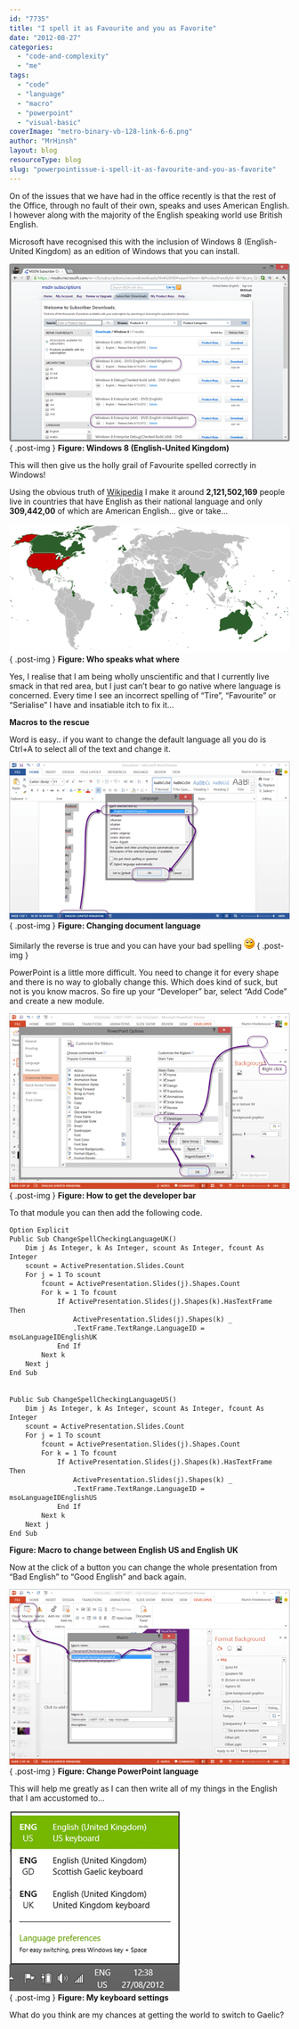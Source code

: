 ```yaml
---
id: "7735"
title: "I spell it as Favourite and you as Favorite"
date: "2012-08-27"
categories:
  - "code-and-complexity"
  - "me"
tags:
  - "code"
  - "language"
  - "macro"
  - "powerpoint"
  - "visual-basic"
coverImage: "metro-binary-vb-128-link-6-6.png"
author: "MrHinsh"
layout: blog
resourceType: blog
slug: "powerpointissue-i-spell-it-as-favourite-and-you-as-favorite"
---
```


On of the issues that we have had in the office recently is that the rest of the Office, through no fault of their own, speaks and uses American English. I however along with the majority of the English speaking world use British English.

Microsoft have recognised this with the inclusion of Windows 8 (English-United Kingdom) as an edition of Windows that you can install.

[![SNAGHTMLb0f0b01](images/SNAGHTMLb0f0b01_thumb-7-7.png "SNAGHTMLb0f0b01")](http://blog.hinshelwood.com/files/2012/08/SNAGHTMLb0f0b01.png)  
{ .post-img }
**Figure: Windows 8 (English-United Kingdom)**

This will then give us the holly grail of Favourite spelled correctly in Windows!

Using the obvious truth of [Wikipedia](http://en.wikipedia.org/wiki/List_of_countries_where_English_is_an_official_language) I make it around **2,121,502,169** people live in countries that have English as their national language and only **309,442,00** of which are American English… give or take…

[![image](images/image_thumb101-1-1.png "image")](http://blog.hinshelwood.com/files/2012/08/image102.png)  
{ .post-img }
**Figure: Who speaks what where**

Yes, I realise that I am being wholly unscientific and that I currently live smack in that red area, but I just can’t bear to go native where language is concerned. Every time I see an incorrect spelling of “Tire”, “Favourite” or “Serialise” I have and insatiable itch to fix it…

**Macros to the rescue**

Word is easy.. if you want to change the default language all you do is Ctrl+A to select all of the text and change it.

[![image](images/image_thumb102-2-2.png "image")](http://blog.hinshelwood.com/files/2012/08/image103.png)  
{ .post-img }
**Figure: Changing document language**

Similarly the reverse is true and you can have your bad spelling ![Smile](images/wlEmoticon-smile4-8-8.png)
{ .post-img }

PowerPoint is a little more difficult. You need to change it for every shape and there is no way to globally change this. Which does kind of suck, but not is you know macros. So fire up your “Developer” bar, select “Add Code” and create a new module.

[![image](images/image_thumb103-3-3.png "image")](http://blog.hinshelwood.com/files/2012/08/image104.png)  
{ .post-img }
**Figure: How to get the developer bar**

To that module you can then add the following code.

```
Option Explicit
Public Sub ChangeSpellCheckingLanguageUK()
    Dim j As Integer, k As Integer, scount As Integer, fcount As Integer
    scount = ActivePresentation.Slides.Count
    For j = 1 To scount
        fcount = ActivePresentation.Slides(j).Shapes.Count
        For k = 1 To fcount
            If ActivePresentation.Slides(j).Shapes(k).HasTextFrame Then
                ActivePresentation.Slides(j).Shapes(k) _
                .TextFrame.TextRange.LanguageID = msoLanguageIDEnglishUK
            End If
        Next k
    Next j
End Sub


Public Sub ChangeSpellCheckingLanguageUS()
    Dim j As Integer, k As Integer, scount As Integer, fcount As Integer
    scount = ActivePresentation.Slides.Count
    For j = 1 To scount
        fcount = ActivePresentation.Slides(j).Shapes.Count
        For k = 1 To fcount
            If ActivePresentation.Slides(j).Shapes(k).HasTextFrame Then
                ActivePresentation.Slides(j).Shapes(k) _
                .TextFrame.TextRange.LanguageID = msoLanguageIDEnglishUS
            End If
        Next k
    Next j
End Sub

```

**Figure: Macro to change between English US and English UK**

Now at the click of a button you can change the whole presentation from “Bad English” to “Good English” and back again.

[![image](images/image_thumb104-4-4.png "image")](http://blog.hinshelwood.com/files/2012/08/image105.png)  
{ .post-img }
**Figure: Change PowerPoint language**

This will help me greatly as I can then write all of my things in the English that I am accustomed to…

[![image](images/image_thumb105-5-5.png "image")](http://blog.hinshelwood.com/files/2012/08/image106.png)  
{ .post-img }
**Figure: My keyboard settings**

What do you think are my chances at getting the world to switch to Gaelic?
